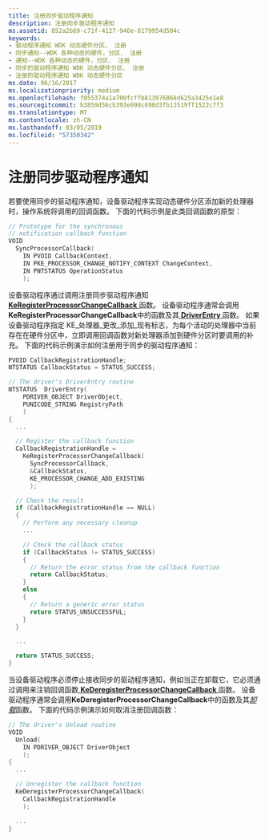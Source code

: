 ```yaml
---
title: 注册同步驱动程序通知
description: 注册同步驱动程序通知
ms.assetid: 852a2b69-c71f-4127-946e-8179954d504c
keywords:
- 驱动程序通知 WDK 动态硬件分区、 注册
- 同步通知--WDK 各种动态的硬件，分区、 注册
- 通知--WDK 各种动态的硬件，分区、 注册
- 同步的驱动程序通知 WDK 动态硬件分区、 注册
- 注册的驱动程序通知 WDK 动态硬件分区
ms.date: 06/16/2017
ms.localizationpriority: medium
ms.openlocfilehash: f055374a1a700fcffb813076868d625a3425e1e8
ms.sourcegitcommit: b3859d56cb393e698c698d3fb13519ff1522c7f3
ms.translationtype: MT
ms.contentlocale: zh-CN
ms.lasthandoff: 03/05/2019
ms.locfileid: "57350342"
---
```

# <a name="registering-for-synchronous-driver-notification"></a>注册同步驱动程序通知


若要使用同步的驱动程序通知，设备驱动程序实现动态硬件分区添加新的处理器时，操作系统将调用的回调函数。 下面的代码示例是此类回调函数的原型：

```cpp
// Prototype for the synchronous
// notification callback function
VOID
  SyncProcessorCallback(
    IN PVOID CallbackContext,
    IN PKE_PROCESSOR_CHANGE_NOTIFY_CONTEXT ChangeContext,
    IN PNTSTATUS OperationStatus
    );
```

设备驱动程序通过调用注册同步驱动程序通知[ **KeRegisterProcessorChangeCallback** ](https://msdn.microsoft.com/library/windows/hardware/ff553120)函数。 设备驱动程序通常会调用**KeRegisterProcessorChangeCallback**中的函数及其[ **DriverEntry** ](https://msdn.microsoft.com/library/windows/hardware/ff544113)函数。 如果设备驱动程序指定 KE\_处理器\_更改\_添加\_现有标志，为每个活动的处理器中当前存在在硬件分区中，立即调用回调函数对新处理器添加到硬件分区时要调用的补充。 下面的代码示例演示如何注册用于同步的驱动程序通知：

```cpp
PVOID CallbackRegistrationHandle;
NTSTATUS CallbackStatus = STATUS_SUCCESS;

// The driver's DriverEntry routine
NTSTATUS  DriverEntry(
    PDRIVER_OBJECT DriverObject,
    PUNICODE_STRING RegistryPath
    )
{
  ...

  // Register the callback function
  CallbackRegistrationHandle =
    KeRegisterProcessorChangeCallback(
      SyncProcessorCallback,
      &CallbackStatus,
      KE_PROCESSOR_CHANGE_ADD_EXISTING
      );

  // Check the result
  if (CallbackRegistrationHandle == NULL)
  {
    // Perform any necessary cleanup
    ...

    // Check the callback status
    if (CallbackStatus != STATUS_SUCCESS)
    {
      // Return the error status from the callback function
      return CallbackStatus;
    }
    else
    {
      // Return a generic error status
      return STATUS_UNSUCCESSFUL;
    }
  }

  ...

  return STATUS_SUCCESS;
}
```

当设备驱动程序必须停止接收同步的驱动程序通知，例如当正在卸载它，它必须通过调用来注销回调函数[ **KeDeregisterProcessorChangeCallback** ](https://msdn.microsoft.com/library/windows/hardware/ff552015)函数。 设备驱动程序通常会调用**KeDeregisterProcessorChangeCallback**中的函数及其[*卸载*](https://msdn.microsoft.com/library/windows/hardware/ff564886)函数。 下面的代码示例演示如何取消注册回调函数：

```cpp
// The driver's Unload routine
VOID
  Unload(
    IN PDRIVER_OBJECT DriverObject
    );
{
  ...

  // Unregister the callback function
  KeDeregisterProcessorChangeCallback(
    CallbackRegistrationHandle
    );

  ...
}
```

 

 




